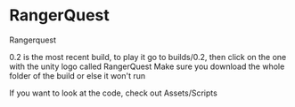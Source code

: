 # RangerQuest
 Rangerquest

0.2 is the most recent build, to play it go to builds/0.2, then click on the one with the unity logo called RangerQuest
Make sure you download the whole folder of the build or else it won't run

If you want to look at the code, check out Assets/Scripts
